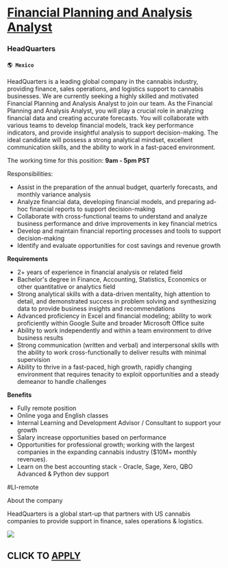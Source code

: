 # [Financial Planning and Analysis Analyst](https://www.remotewlb.com/apply/financial-planning-and-analysis-analyst-83237)  
### HeadQuarters  
#### `🌎 Mexico`  

HeadQuarters is a leading global company in the cannabis industry, providing finance, sales operations, and logistics support to cannabis businesses. We are currently seeking a highly skilled and motivated Financial Planning and Analysis Analyst to join our team. As the Financial Planning and Analysis Analyst, you will play a crucial role in analyzing financial data and creating accurate forecasts. You will collaborate with various teams to develop financial models, track key performance indicators, and provide insightful analysis to support decision-making. The ideal candidate will possess a strong analytical mindset, excellent communication skills, and the ability to work in a fast-paced environment.

The working time for this position: **9am - 5pm PST**

Responsibilities:

  * Assist in the preparation of the annual budget, quarterly forecasts, and monthly variance analysis
  * Analyze financial data, developing financial models, and preparing ad-hoc financial reports to support decision-making
  * Collaborate with cross-functional teams to understand and analyze business performance and drive improvements in key financial metrics
  * Develop and maintain financial reporting processes and tools to support decision-making
  * Identify and evaluate opportunities for cost savings and revenue growth  

**Requirements**

  * 2+ years of experience in financial analysis or related field
  * Bachelor's degree in Finance, Accounting, Statistics, Economics or other quantitative or analytics field
  * Strong analytical skills with a data-driven mentality, high attention to detail, and demonstrated success in problem solving and synthesizing data to provide business insights and recommendations
  * Advanced proficiency in Excel and financial modeling; ability to work proficiently within Google Suite and broader Microsoft Office suite
  * Ability to work independently and within a team environment to drive business results
  * Strong communication (written and verbal) and interpersonal skills with the ability to work cross-functionally to deliver results with minimal supervision
  * Ability to thrive in a fast-paced, high growth, rapidly changing environment that requires tenacity to exploit opportunities and a steady demeanor to handle challenges

**Benefits**

  * Fully remote position
  * Online yoga and English classes
  * Internal Learning and Development Advisor / Consultant to support your growth
  * Salary increase opportunities based on performance
  * Opportunities for professional growth; working with the largest companies in the expanding cannabis industry ($10M+ monthly revenues).
  * Learn on the best accounting stack - Oracle, Sage, Xero, QBO Advanced & Python dev support  
  
#LI-remote

  
  

About the company

  

HeadQuarters is a global start-up that partners with US cannabis companies to provide support in finance, sales operations & logistics.

![](https://remotive.com/job/track/1902038/blank.gif?source=public_api)  
## CLICK TO [APPLY](https://www.remotewlb.com/apply/financial-planning-and-analysis-analyst-83237)

